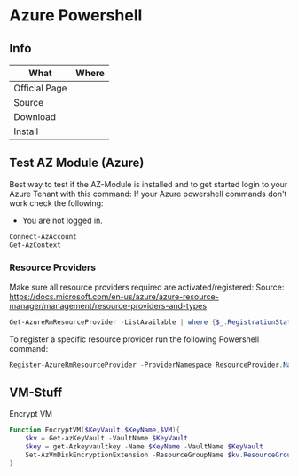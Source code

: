 # Azure Powershell

## Info

|What|Where|
|-|-|
|Official Page||
|Source||
|Download||
|Install||

## Test AZ Module (Azure)

Best way to test if the AZ-Module is installed and to get started login to your Azure Tenant with this command:
If your Azure powershell commands don't work check the following:

- You are not logged in.

```powershell
Connect-AzAccount
Get-AzContext
```

### Resource Providers

Make sure all resource providers required are activated/registered:
Source: <https://docs.microsoft.com/en-us/azure/azure-resource-manager/management/resource-providers-and-types>

```powershell
Get-AzureRmResourceProvider -ListAvailable | where {$_.RegistrationState -eq "Registered"} | Select ProviderNamespace, RegistrationState
```

To register a specific resource provider run the following Powershell command:

```powershell
Register-AzureRmResourceProvider -ProviderNamespace ResourceProvider.Name
```

## VM-Stuff

Encrypt VM

```powershell
Function EncryptVM($KeyVault,$KeyName,$VM){
    $kv = Get-azKeyVault -VaultName $KeyVault
    $key = get-Azkeyvaultkey -Name $KeyName -VaultName $KeyVault
    Set-AzVmDiskEncryptionExtension -ResourceGroupName $kv.ResourceGroupName -DiskEncryptionKeyVaultId  $kv.ResourceID -DiskEncryptionKeyVaultUrl $kv.VaultURI -VMName $VM -KeyEncryptionKeyVaultId $kv.ResourceID -KeyEncryptionKeyUrl $key.id -SkipVmBackup -VolumeType "All"
}
```
